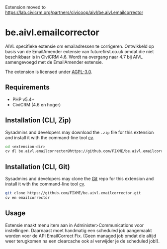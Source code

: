 Extension moved to https://lab.civicrm.org/partners/civicoop/aivl/be.aivl.emailcorrector

# be.aivl.emailcorrector

AIVL specifieke extensie om emailadressen te corrigeren. Ontwikkeld op basis van de EmailAmender extensie van futurefirst.co.uk omdat die niet beschikbaar is in CiviCRM 4.6. Wordt na overgang naar 4.7 bij AIVL samengevoegd met de EmailAmender extensie.

The extension is licensed under [AGPL-3.0](LICENSE.txt).

## Requirements

* PHP v5.4+
* CiviCRM (4.6 en hoger)



## Installation (CLI, Zip)

Sysadmins and developers may download the `.zip` file for this extension and
install it with the command-line tool [cv](https://github.com/civicrm/cv).

```bash
cd <extension-dir>
cv dl be.aivl.emailcorrector@https://github.com/FIXME/be.aivl.emailcorrector/archive/master.zip
```

## Installation (CLI, Git)

Sysadmins and developers may clone the [Git](https://en.wikipedia.org/wiki/Git) repo for this extension and
install it with the command-line tool [cv](https://github.com/civicrm/cv).

```bash
git clone https://github.com/FIXME/be.aivl.emailcorrector.git
cv en emailcorrector
```

## Usage

Extensie maakt menu item aan in Administer>Communications voor instellingen. Daarnaast moet handmatig een scheduled job aangemaakt worden voor de API EmailCorrect Fix. (Geen managed job omdat die altijd weer terugkomen na een clearcache ook al verwijder je de scheduled job!).

